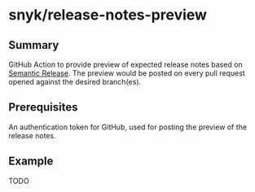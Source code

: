 # snyk/release-notes-preview #

## Summary ##

GitHub Action to provide preview of expected release notes based on [Semantic Release](https://github.com/semantic-release/semantic-release).
The preview would be posted on every pull request opened against the desired branch(es).

## Prerequisites ##

An authentication token for GitHub, used for posting the preview of the release notes.

## Example ##

TODO
